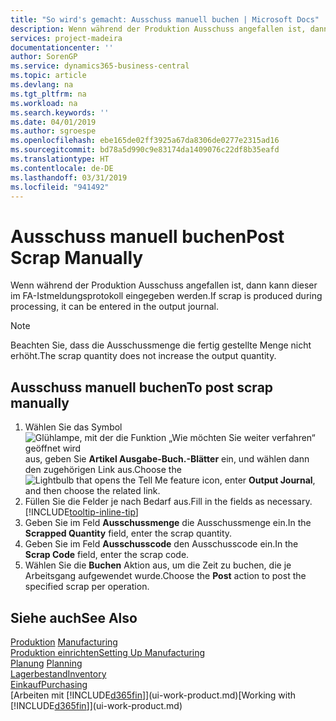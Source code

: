 ```yaml
---
title: "So wird's gemacht: Ausschuss manuell buchen | Microsoft Docs"
description: Wenn während der Produktion Ausschuss angefallen ist, dann kann dieser im FA-Istmeldungsprotokoll eingegeben werden. Beachten Sie, dass die Ausschussmenge die fertig gestellte Menge nicht erhöht.
services: project-madeira
documentationcenter: ''
author: SorenGP
ms.service: dynamics365-business-central
ms.topic: article
ms.devlang: na
ms.tgt_pltfrm: na
ms.workload: na
ms.search.keywords: ''
ms.date: 04/01/2019
ms.author: sgroespe
ms.openlocfilehash: ebe165de02ff3925a67da8306de0277e2315ad16
ms.sourcegitcommit: bd78a5d990c9e83174da1409076c22df8b35eafd
ms.translationtype: HT
ms.contentlocale: de-DE
ms.lasthandoff: 03/31/2019
ms.locfileid: "941492"
---
```

# <a name="post-scrap-manually"></a><span data-ttu-id="ebde7-104">Ausschuss manuell buchen</span><span class="sxs-lookup"><span data-stu-id="ebde7-104">Post Scrap Manually</span></span>
<span data-ttu-id="ebde7-105">Wenn während der Produktion Ausschuss angefallen ist, dann kann dieser im FA-Istmeldungsprotokoll eingegeben werden.</span><span class="sxs-lookup"><span data-stu-id="ebde7-105">If scrap is produced during processing, it can be entered in the output journal.</span></span> 

> [!NOTE]
> <span data-ttu-id="ebde7-106">Beachten Sie, dass die Ausschussmenge die fertig gestellte Menge nicht erhöht.</span><span class="sxs-lookup"><span data-stu-id="ebde7-106">The scrap quantity does not increase the output quantity.</span></span>  

## <a name="to-post-scrap-manually"></a><span data-ttu-id="ebde7-107">Ausschuss manuell buchen</span><span class="sxs-lookup"><span data-stu-id="ebde7-107">To post scrap manually</span></span>  
1. <span data-ttu-id="ebde7-108">Wählen Sie das Symbol ![Glühlampe, mit der die Funktion „Wie möchten Sie weiter verfahren“ geöffnet wird](media/ui-search/search_small.png "Wie möchten Sie weiter verfahren?") aus, geben Sie **Artikel Ausgabe-Buch.-Blätter** ein, und wählen dann den zugehörigen Link aus.</span><span class="sxs-lookup"><span data-stu-id="ebde7-108">Choose the ![Lightbulb that opens the Tell Me feature](media/ui-search/search_small.png "Tell me what you want to do") icon, enter **Output Journal**, and then choose the related link.</span></span>  
2. <span data-ttu-id="ebde7-109">Füllen Sie die Felder je nach Bedarf aus.</span><span class="sxs-lookup"><span data-stu-id="ebde7-109">Fill in the fields as necessary.</span></span> [!INCLUDE[tooltip-inline-tip](includes/tooltip-inline-tip_md.md)]  
3. <span data-ttu-id="ebde7-110">Geben Sie im Feld **Ausschussmenge** die Ausschussmenge ein.</span><span class="sxs-lookup"><span data-stu-id="ebde7-110">In the **Scrapped Quantity** field, enter the scrap quantity.</span></span>  
4. <span data-ttu-id="ebde7-111">Geben Sie im Feld **Ausschusscode** den Ausschusscode ein.</span><span class="sxs-lookup"><span data-stu-id="ebde7-111">In the **Scrap Code** field, enter the scrap code.</span></span>  
5. <span data-ttu-id="ebde7-112">Wählen Sie die **Buchen** Aktion aus, um die Zeit zu buchen, die je Arbeitsgang aufgewendet wurde.</span><span class="sxs-lookup"><span data-stu-id="ebde7-112">Choose the **Post** action to post the specified scrap per operation.</span></span>  

## <a name="see-also"></a><span data-ttu-id="ebde7-113">Siehe auch</span><span class="sxs-lookup"><span data-stu-id="ebde7-113">See Also</span></span>  
<span data-ttu-id="ebde7-114">[Produktion](production-manage-manufacturing.md)  </span><span class="sxs-lookup"><span data-stu-id="ebde7-114">[Manufacturing](production-manage-manufacturing.md)  </span></span>  
[<span data-ttu-id="ebde7-115">Produktion einrichten</span><span class="sxs-lookup"><span data-stu-id="ebde7-115">Setting Up Manufacturing</span></span>](production-configure-production-processes.md)  
<span data-ttu-id="ebde7-116">[Planung](production-planning.md)    </span><span class="sxs-lookup"><span data-stu-id="ebde7-116">[Planning](production-planning.md)    </span></span>  
[<span data-ttu-id="ebde7-117">Lagerbestand</span><span class="sxs-lookup"><span data-stu-id="ebde7-117">Inventory</span></span>](inventory-manage-inventory.md)  
[<span data-ttu-id="ebde7-118">Einkauf</span><span class="sxs-lookup"><span data-stu-id="ebde7-118">Purchasing</span></span>](purchasing-manage-purchasing.md)  
<span data-ttu-id="ebde7-119">[Arbeiten mit [!INCLUDE[d365fin](includes/d365fin_md.md)]](ui-work-product.md)</span><span class="sxs-lookup"><span data-stu-id="ebde7-119">[Working with [!INCLUDE[d365fin](includes/d365fin_md.md)]](ui-work-product.md)</span></span>
